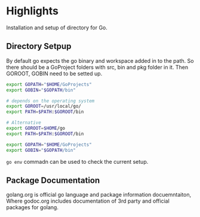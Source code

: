 # Highlights

Installation and setup of directory for Go.

## Directory Setpup

By default go expects the go binary and workspace added in
to the path. So there should be a GoProject folders with src, bin and pkg folder in it. Then GOROOT, GOBIN need to be setted up.

```bash
export GOPATH="$HOME/GoProjects"
export GOBIN="$GOPATH/bin"

# depends on the operating system
export GOROOT=/usr/local/go/
export PATH=$PATH:$GOROOT/bin

# Alternative
export GOROOT=$HOME/go
export PATH=$PATH:$GOROOT/bin

export GOPATH="$HOME/GoProjects"
export GOBIN="$GOPATH/bin"
```

`go env` commadn can be used to check the current setup.

## Package Documentation

golang.org is official go language and package information docuemntaiton, 
Where godoc.org includes documentation of 3rd party and official packages for
golang.
